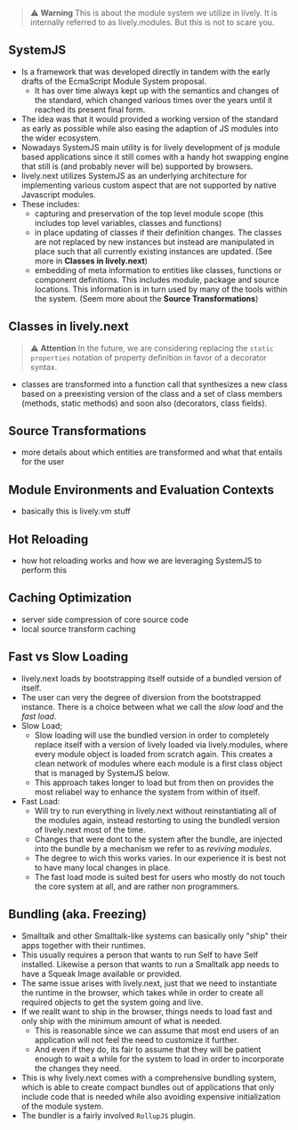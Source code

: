 
> ⚠️ **Warning**
> This is about the module system we utilize in lively. It is internally referred to as lively.modules.
> But this is not to scare you.

## SystemJS
 - Is a framework that was developed directly in tandem with the early drafts of the EcmaScript Module System proposal.
   - It has over time always kept up with the semantics and changes of the standard, which changed various times over the years until it reached its present final form.
 - The idea was that it would provided a working version of the standard as early as possible while also easing the adaption of JS modules into the wider ecosystem.
 - Nowadays SystemJS main utility is for lively development of js module based applications since it still comes with a handy hot swapping engine that still is (and probably never will be) supported by browsers.
 - lively.next utilizes SystemJS as an underlying architecture for implementing various custom aspect that are not supported by native Javascript modules.
 - These includes:
   - capturing and preservation of the top level module scope (this includes top level variables, classes and functions)
   - in place updating of classes if their definition changes. The classes are not replaced by new instances but instead are manipulated in place such that all currently existing instances are updated. (See more in **Classes in lively.next**)
   - embedding of meta information to entities like classes, functions or component definitions. This includes module, package and source locations. This information is in turn used by many of the tools within the system. (Seem more about the **Source Transformations**)
## Classes in lively.next

> ⚠️ **Attention** In the future, we are considering replacing the `static properties` notation of property definition in favor of a decorator syntax.

- classes are transformed into a function call that synthesizes a new class based on a preexisting version of the class and a set of class members (methods, static methods) and soon also (decorators, class fields).

## Source Transformations
 - more details about which entities are transformed and what that entails for the user
## Module Environments and Evaluation Contexts
 - basically this is lively.vm stuff
## Hot Reloading
 - how hot reloading works and how we are leveraging SystemJS to perform this
## Caching Optimization
 - server side compression of core source code
 - local source transform caching
## Fast vs Slow Loading
 - lively.next loads by bootstrapping itself outside of a bundled version of itself.
 - The user can very the degree of diversion from the bootstrapped instance. There is a choice between what we call the *slow load* and the *fast load*.
 - Slow Load;
   - Slow loading will use the bundled version in order to completely replace itself with a version of lively loaded via lively.modules, where every module object is loaded from scratch again. This creates a clean network of modules where each module is a first class object that is managed by SystemJS below.
   - This approach takes longer to load but from then on provides the most reliabel way to enhance the system from within of itself.
 - Fast Load:
   - Will try to run everything in lively.next without reinstantiating all of the modules again, instead restorting to using the bundledl version of lively.next most of the time.
   - Changes that were dont to the system after the bundle, are injected into the bundle by a mechanism we refer to as *reviving modules*.
   - The degree to wich this works varies. In our experience it is best not to have many local changes in place.
   - The fast load mode is suited best for users who mostly do not touch the core system at all, and are rather non programmers.
## Bundling (aka. Freezing)
 - Smalltalk and other Smalltalk-like systems can basically only "ship" their apps together with their runtimes.
 - This usually requires a person that wants to run Self to have Self installed. Likewise a person that wants to run a Smalltalk app needs to have a Squeak Image available or provided.
 - The same issue arises with lively.next, just that we need to instantiate the runtime in the browser, which takes while in order to create all required objects to get the system going and live.
 - If we reallt want to ship in the browser, things needs to load fast and only ship with the minimum amount of what is needed.
   - This is reasonable since we can assume that most end users of an application will not feel the need to customize it further.
   - And even if they do, its fair to assume that they will be patient enough to wait a while for the system to load in order to incorporate the changes they need.
 - This is why lively.next comes with a comprehensive bundling system, which is able to create compact bundles out of applications that only include code that is needed while also avoiding expensive initialization of the module system.
 - The bundler is a fairly involved `RollupJS` plugin.



